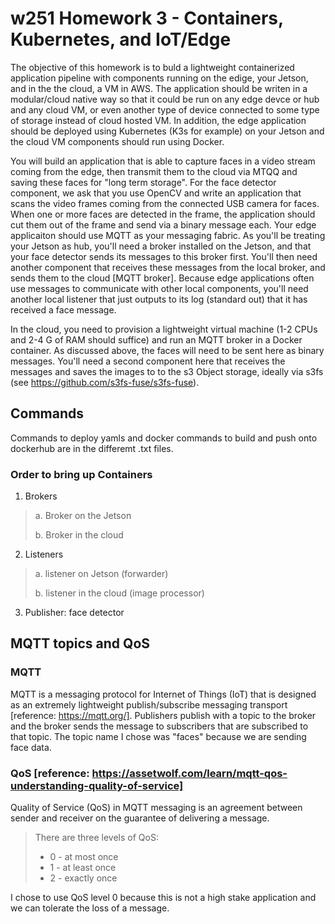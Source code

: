 # w251 Homework 3 - Containers, Kubernetes, and IoT/Edge
The objective of this homework is to buld a lightweight containerized application pipeline with components running on the edige, your Jetson, and in the the cloud, a VM in AWS.  The application should be writen in a modular/cloud native way so that it could be run on any edge devce or hub and any cloud VM, or even another type of device connected to some type of storage instead of cloud hosted VM.  In addition, the edge application should be deployed using Kubernetes (K3s for example) on your Jetson and the cloud VM components should run using Docker.

You will build an application that is able to capture faces in a video stream coming from the edge, then transmit them to the cloud via MTQQ and saving these faces for "long term storage".  For the face detector component, we ask that you use OpenCV and write an application that scans the video frames coming from the connected USB camera for faces. When one or more faces are detected in the frame, the application should cut them out of the frame and send via a binary message each.  Your edge applicaiton should use MQTT as your messaging fabric.  As you'll be treating your Jetson as hub, you'll need a broker installed on the Jetson, and that your face detector sends its messages to this broker first. You'll then need another component that receives these messages from the local broker, and sends them to the cloud [MQTT broker]. Because edge applications often use messages to communicate with other local components, you'll need another local listener that just outputs to its log (standard out) that it has received a face message.

In the cloud, you need to provision a lightweight virtual machine (1-2 CPUs and 2-4 G of RAM should suffice) and run an MQTT broker in a Docker container. As discussed above, the faces will need to be sent here as binary messages.  You'll need a second component here that receives the messages and saves the images to to the s3 Object storage, ideally via s3fs (see https://github.com/s3fs-fuse/s3fs-fuse).

## Commands
Commands to deploy yamls and docker commands to build and push onto dockerhub are in the differemt .txt files.

### Order to bring up Containers

1. Brokers
> a. Broker on the Jetson
>
> b. Broker in the cloud
2. Listeners
> a. listener on Jetson (forwarder)
>
> b. listener in the cloud (image processor)
3. Publisher: face detector

## MQTT topics and QoS

### MQTT
MQTT is a messaging protocol for Internet of Things (IoT) that is designed as an extremely lightweight publish/subscribe messaging transport [reference: https://mqtt.org/]. Publishers publish with a topic to the broker and the broker sends the message to subscribers that are subscribed to that topic. The topic name I chose was "faces" because we are sending face data.

### QoS [reference: https://assetwolf.com/learn/mqtt-qos-understanding-quality-of-service]
Quality of Service (QoS) in MQTT messaging is an agreement between sender and receiver on the guarantee of delivering a message.

>There are three levels of QoS:
>- 0 - at most once
>- 1 - at least once
>- 2 - exactly once

I chose to use QoS level 0 because this is not a high stake application and we can tolerate the loss of a message.
